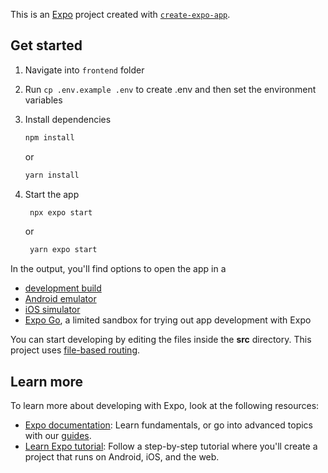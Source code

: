 This is an [Expo](https://expo.dev) project created with [`create-expo-app`](https://www.npmjs.com/package/create-expo-app).

## Get started

1. Navigate into `frontend` folder

2. Run `cp .env.example .env` to create .env and then set the environment variables

3. Install dependencies

   ```bash
   npm install
   ```

   or

   ```bash
   yarn install
   ```

4. Start the app

   ```bash
    npx expo start
   ```

   or

   ```bash
    yarn expo start
   ```

In the output, you'll find options to open the app in a

- [development build](https://docs.expo.dev/develop/development-builds/introduction/)
- [Android emulator](https://docs.expo.dev/workflow/android-studio-emulator/)
- [iOS simulator](https://docs.expo.dev/workflow/ios-simulator/)
- [Expo Go](https://expo.dev/go), a limited sandbox for trying out app development with Expo

You can start developing by editing the files inside the **src** directory. This project uses [file-based routing](https://docs.expo.dev/router/introduction).

## Learn more

To learn more about developing with Expo, look at the following resources:

- [Expo documentation](https://docs.expo.dev/): Learn fundamentals, or go into advanced topics with our [guides](https://docs.expo.dev/guides).
- [Learn Expo tutorial](https://docs.expo.dev/tutorial/introduction/): Follow a step-by-step tutorial where you'll create a project that runs on Android, iOS, and the web.
